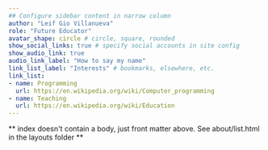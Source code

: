 ```yaml
---
## Configure sidebar content in narrow column
author: "Leif Gio Villanueva"
role: "Future Educator"
avatar_shape: circle # circle, square, rounded
show_social_links: true # specify social accounts in site config
show_audio_link: true
audio_link_label: "How to say my name"
link_list_label: "Interests" # bookmarks, elsewhere, etc.
link_list:
- name: Programming
  url: https://en.wikipedia.org/wiki/Computer_programming
- name: Teaching
  url: https://en.wikipedia.org/wiki/Education
---
```


** index doesn't contain a body, just front matter above.
See about/list.html in the layouts folder **